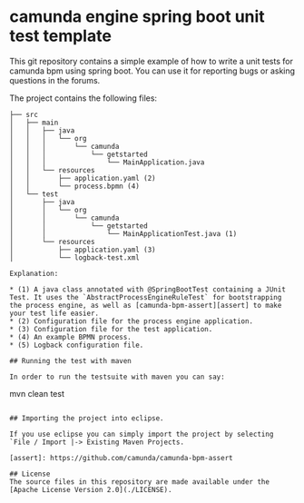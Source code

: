 # camunda engine spring boot unit test template

This git repository contains a simple example of how to write a unit tests for camunda bpm using spring boot.
You can use it for reporting bugs or asking questions in the forums.

The project contains the following files:

    ├── src
    │   ├── main
    │   │   ├── java
    │   │   │   └── org
    │   │   │       └── camunda
    │   │   │           └── getstarted
    │   │   │               └── MainApplication.java
    │   │   └── resources
    │   │       ├── application.yaml (2)
    │   │       └── process.bpmn (4)
    │   └── test
    │       ├── java
    │       │   └── org
    │       │       └── camunda
    │       │           └── getstarted
    │       │               └── MainApplicationTest.java (1)
    │       └── resources
    │           ├── application.yaml (3)
    │           └── logback-test.xml

```
Explanation:

* (1) A java class annotated with @SpringBootTest containing a JUnit Test. It uses the `AbstractProcessEngineRuleTest` for bootstrapping the process engine, as well as [camunda-bpm-assert][assert] to make your test life easier.
* (2) Configuration file for the process engine application.
* (3) Configuration file for the test application.
* (4) An example BPMN process.
* (5) Logback configuration file.

## Running the test with maven

In order to run the testsuite with maven you can say:

```
mvn clean test
```

## Importing the project into eclipse.

If you use eclipse you can simply import the project by selecting `File / Import |-> Existing Maven Projects.

[assert]: https://github.com/camunda/camunda-bpm-assert

## License
The source files in this repository are made available under the [Apache License Version 2.0](./LICENSE).